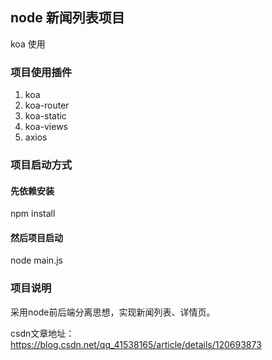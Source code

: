 ## node 新闻列表项目

koa 使用

### 项目使用插件

 1. koa
 2. koa-router
 3. koa-static
 4. koa-views
 5. axios

### 项目启动方式

#### 先依赖安装

npm install

#### 然后项目启动

node main.js

### 项目说明

采用node前后端分离思想，实现新闻列表、详情页。

csdn文章地址：<https://blog.csdn.net/qq_41538165/article/details/120693873>
